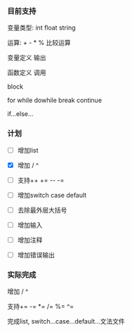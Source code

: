 ### 目前支持

变量类型: int float string

运算: + - * % 比较运算

变量定义 输出

函数定义 调用

block

for while dowhile break continue

if...else...



### 计划

- [ ] 增加list
- [x] 增加 / ^
- [ ] 支持++ += -- -=
- [ ] 增加switch case default
- [ ] 去除最外层大括号
- [ ] 增加输入
- [ ] 增加注释
- [ ] 增加错误输出



### 实际完成

增加 / ^

支持+= -= *= /= %= ^=

完成list, switch...case...default...文法文件